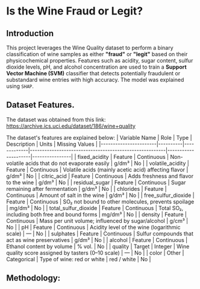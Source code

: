 # Is the Wine Fraud or Legit?

## Introduction 
This project leverages the Wine Quality dataset to perform a binary classification of wine samples as either **"fraud"** or **"legit"** based on their physicochemical properties. Features such as acidity, sugar content, sulfur dioxide levels, pH, and alcohol concentration are used to train a **Support Vector Machine (SVM)** classifier that detects potentially fraudulent or substandard wine entries with high accuracy. The model was explained using ```SHAP```.

## Dataset Features.
The dataset was obtained from this link: https://archive.ics.uci.edu/dataset/186/wine+quality

The dataset's features are explained below:
| Variable Name         | Role     | Type        | Description                                            | Units               | Missing Values |
|-----------------------|----------|-------------|--------------------------------------------------------|---------------------|----------------|
| fixed_acidity         | Feature  | Continuous  | Non-volatile acids that do not evaporate easily       | g/dm³               | No             |
| volatile_acidity      | Feature  | Continuous  | Volatile acids (mainly acetic acid) affecting flavor  | g/dm³               | No             |
| citric_acid           | Feature  | Continuous  | Adds freshness and flavor to the wine                 | g/dm³               | No             |
| residual_sugar        | Feature  | Continuous  | Sugar remaining after fermentation                    | g/dm³               | No             |
| chlorides             | Feature  | Continuous  | Amount of salt in the wine                            | g/dm³               | No             |
| free_sulfur_dioxide   | Feature  | Continuous  | SO₂ not bound to other molecules, prevents spoilage   | mg/dm³              | No             |
| total_sulfur_dioxide  | Feature  | Continuous  | Total SO₂, including both free and bound forms        | mg/dm³              | No             |
| density               | Feature  | Continuous  | Mass per unit volume; influenced by sugar/alcohol     | g/cm³               | No             |
| pH                    | Feature  | Continuous  | Acidity level of the wine (logarithmic scale)         | —                   | No             |
| sulphates             | Feature  | Continuous  | Sulfur compounds that act as wine preservatives       | g/dm³               | No             |
| alcohol               | Feature  | Continuous  | Ethanol content by volume                             | % vol.              | No             |
| quality               | Target   | Integer     | Wine quality score assigned by tasters (0–10 scale)   | —                   | No             |
| color                 | Other    | Categorical | Type of wine: red or white                            | red / white         | No             |

## Methodology:


